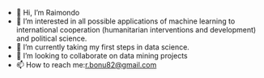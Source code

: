 - 👋 Hi, I’m Raimondo
- 👀 I’m interested in all possible applications of machine learning to international cooperation (humanitarian interventions and development) and political science.
- 🌱 I’m currently taking my first steps in data science.
- 💞️ I’m looking to collaborate on data mining projects
- 📫 How to reach me:r.bonu82@gmail.com

<!---
raimondo82/raimondo82 is a ✨ special ✨ repository because its `README.md` (this file) appears on your GitHub profile.
You can click the Preview link to take a look at your changes.
--->

